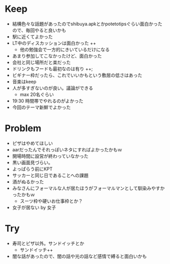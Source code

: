 # Keep

- 結構色々な話題があったのでshibuya.apkとかpotetotipsぐらい面白かったので、毎回やると良いかも
- 駅に近くてよかった
- LT中のディスカッションは面白かった ++
  - 他の勉強会で一方的にきいているだけになる
- あまり参加してこなかったけど、面白かった
- 会社と同じ場所だと楽だった
- ドリンクもフードも最初なのは有り ++;
- ビギナー枠だったら、これでいいかもという敷居の低さはあった
- 音楽はkeep
- 人が多すぎないのが良い。議論ができる
  - max 20名ぐらい
- 19:30 時間帯でやれるのがよかった
- 今回のテーマ新鮮でよかった

# Problem

- ピザはやめてほしい
- aarだったんでそれっぽいネタにすればよかったかもｗ
- 開場時間に設営が終わっていなかった
- 黒い画面見づらい。
- よっぱらう前にKPT
- サッカーと同じ日であることへの課題
- 酒がぬるかった
- みなさんにフォーマルな人が居たほうがフォーマルマンとして馴染みやすかったかもｗ
  - スーツ枠や硬いお仕事枠とか？
- 女子が居ない by 女子

# Try

- 寿司とピザ以外。サンドイッチとか
  - サンドイッチ++
- 闇な話があったので、闇の話や光の話など感情で縛ると面白いかも
